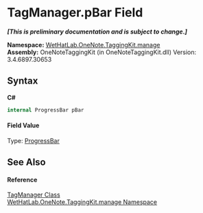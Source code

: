 # TagManager.pBar Field
 _**\[This is preliminary documentation and is subject to change.\]**_

**Namespace:**&nbsp;<a href="6c09c3a7-2ecd-33d5-2ed0-acefd996500f">WetHatLab.OneNote.TaggingKit.manage</a><br />**Assembly:**&nbsp;OneNoteTaggingKit (in OneNoteTaggingKit.dll) Version: 3.4.6897.30653

## Syntax

**C#**<br />
``` C#
internal ProgressBar pBar
```


#### Field Value
Type: <a href="http://msdn2.microsoft.com/en-us/library/ms612638" target="_blank">ProgressBar</a>

## See Also


#### Reference
<a href="1dd95e73-f701-a92b-b3f8-90e215d5c4ed">TagManager Class</a><br /><a href="6c09c3a7-2ecd-33d5-2ed0-acefd996500f">WetHatLab.OneNote.TaggingKit.manage Namespace</a><br />